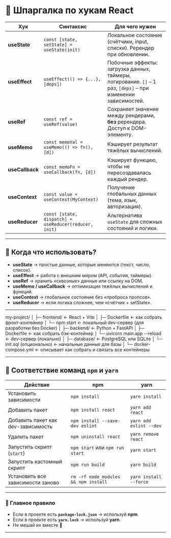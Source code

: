 # 🚀 Шпаргалка по хукам React

| Хук          | Синтаксис                                   | Для чего нужен                                                                 |
|--------------|---------------------------------------------|--------------------------------------------------------------------------------|
| **useState** | `const [state, setState] = useState(init)` | Локальное состояние (счётчики, input, списки). Ререндер при обновлении.        |
| **useEffect**| `useEffect(() => {...}, [deps])`           | Побочные эффекты: загрузка данных, таймеры, логирование. `[]` – 1 раз, `[deps]` – при изменении зависимостей. |
| **useRef**   | `const ref = useRef(value)`                | Сохраняет значение между рендерами, **без** ререндера. Доступ к DOM-элементу.  |
| **useMemo**  | `const memoVal = useMemo(() => fn(), [d])` | Кэширует результат тяжёлых вычислений.                                         |
| **useCallback** | `const memoFn = useCallback(fn, [d])`   | Кэширует функцию, чтобы не пересоздавалась каждый рендер.                      |
| **useContext** | `const value = useContext(MyContext)`     | Получение глобальных данных (тема, язык, авторизация).                         |
| **useReducer** | `const [state, dispatch] = useReducer(reducer, init)` | Альтернатива `useState` для сложных состояний и логики.                        |

---

## 🧠 Когда что использовать?
- **useState** → простые данные, которые меняются (текст, число, список).  
- **useEffect** → работа с внешним миром (API, события, таймеры).  
- **useRef** → хранить «сквозные» данные или ссылку на DOM.  
- **useMemo / useCallback** → оптимизация тяжёлых вычислений и функций.  
- **useContext** → глобальное состояние без «проброса пропсов».  
- **useReducer** → если логика сложнее, чем «счётчик + setState».  

---

my-project/
│
├─ frontend/    ← React + Vite
│   ├─ Dockerfile          ← как собрать фронт-контейнер
│   └─ npm start           ← локальный dev-сервер (для разработки без Docker)
│
├─ backend/     ← Python + FastAPI
│   ├─ Dockerfile          ← как собрать бэк-контейнер
│   └─ uvicorn main:app --reload  ← dev-сервер (локально)
│
├─ database/    ← PostgreSQL или SQLite
│   └─ init.sql (опционально) ← начальные данные для базы
│
└─ docker-compose.yml      ← описывает как собрать и связать все контейнеры

---

## 📌 Соответствие команд `npm` и `yarn`

| Действие                          | npm                                    | yarn                       |
|-----------------------------------|----------------------------------------|----------------------------|
| Установить зависимости            | `npm install`                          | `yarn install`             |
| Добавить пакет                    | `npm install react`                    | `yarn add react`           |
| Добавить пакет как dev-зависимость| `npm install --save-dev eslint`        | `yarn add eslint --dev`    |
| Удалить пакет                     | `npm uninstall react`                  | `yarn remove react`        |
| Запустить скрипт (`start`)        | `npm start` или `npm run start`        | `yarn start`               |
| Запустить кастомный скрипт        | `npm run build`                        | `yarn build`               |
| Установить все зависимости заново | `rm -rf node_modules && npm install`   | `yarn install --force`     |

---

### 🔑 Главное правило
- Если в проекте есть **`package-lock.json`** → используй **npm**.  
- Если в проекте есть **`yarn.lock`** → используй **yarn**.  
- Не мешай их вместе 🚫

---



